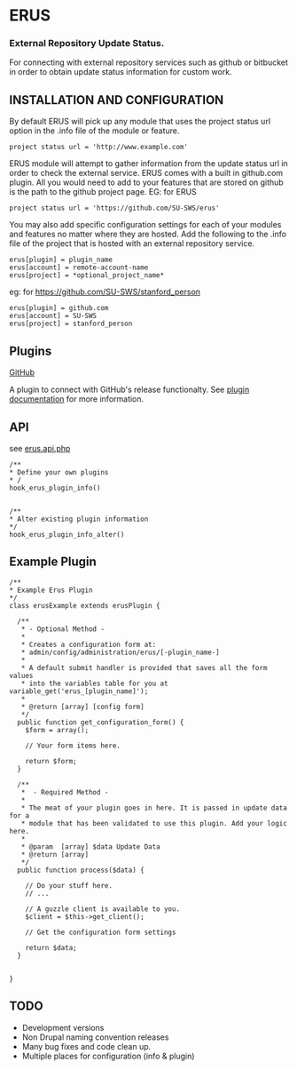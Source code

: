 # ERUS

### External Repository Update Status.

For connecting with external repository services such as github or bitbucket in
order to obtain update status information for custom work.


## INSTALLATION AND CONFIGURATION

By default ERUS will pick up any module that uses the project status url option
in the .info file of the module or feature.

	project status url = 'http://www.example.com'

ERUS module will attempt to gather information from the update status url in order to check the external service. ERUS comes with a built in github.com plugin. All
you would need to add to your features that are stored on github is the path
to the github project page. EG: for ERUS

	project status url = 'https://github.com/SU-SWS/erus'


You may also add specific configuration settings for each of your modules and
features no matter where they are hosted. Add the following to the .info file of
the project that is hosted with an external repository service.

	erus[plugin] = plugin_name
	erus[account] = remote-account-name
	erus[project] = *optional_project_name*

eg: for https://github.com/SU-SWS/stanford_person

	erus[plugin] = github.com
	erus[account] = SU-SWS
	erus[project] = stanford_person

## Plugins
[GitHub](plugins/README.md)

A plugin to connect with GitHub's release functionalty. See [plugin documentation](plugins/README.md)
for more information.

## API

see [erus.api.php](erus.api.php)

	/**
	* Define your own plugins
	* /
	hook_erus_plugin_info()


	/**
	* Alter existing plugin information
	*/
	hook_erus_plugin_info_alter()


## Example Plugin

	/**
	* Example Erus Plugin
	*/
	class erusExample extends erusPlugin {

	  /**
	   * - Optional Method -
	   *
	   * Creates a configuration form at:
	   * admin/config/administration/erus/[-plugin_name-]
	   *
	   * A default submit handler is provided that saves all the form values
	   * into the variables table for you at variable_get('erus_[plugin_name]');
	   *
	   * @return [array] [config form]
	   */
	  public function get_configuration_form() {
	    $form = array();

	    // Your form items here.

	    return $form;
	  }

	  /**
	   *  - Required Method -
	   *
	   * The meat of your plugin goes in here. It is passed in update data for a
	   * module that has been validated to use this plugin. Add your logic here.
	   *
	   * @param  [array] $data Update Data
	   * @return [array]
	   */
	  public function process($data) {

	    // Do your stuff here.
	    // ...

	    // A guzzle client is available to you.
	    $client = $this->get_client();

	    // Get the configuration form settings

	    return $data;
	  }


	}


## TODO

 * Development versions
 * Non Drupal naming convention releases
 * Many bug fixes and code clean up.
 * Multiple places for configuration (info & plugin)


